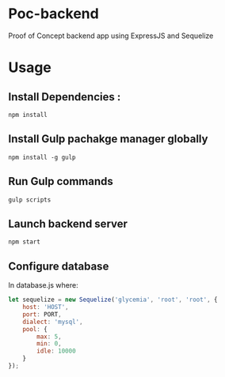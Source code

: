 # Poc-backend
Proof of Concept backend app using ExpressJS and Sequelize

# Usage
## Install Dependencies :
`npm install`

## Install Gulp pachakge manager globally
`npm install -g gulp`

## Run Gulp commands
`gulp scripts`

## Launch backend server
`npm start`


## Configure database
In database.js where:
```javascript
let sequelize = new Sequelize('glycemia', 'root', 'root', {
	host: 'HOST',
	port: PORT,
	dialect: 'mysql',
	pool: {
		max: 5,
		min: 0,
		idle: 10000
	}
});
```
